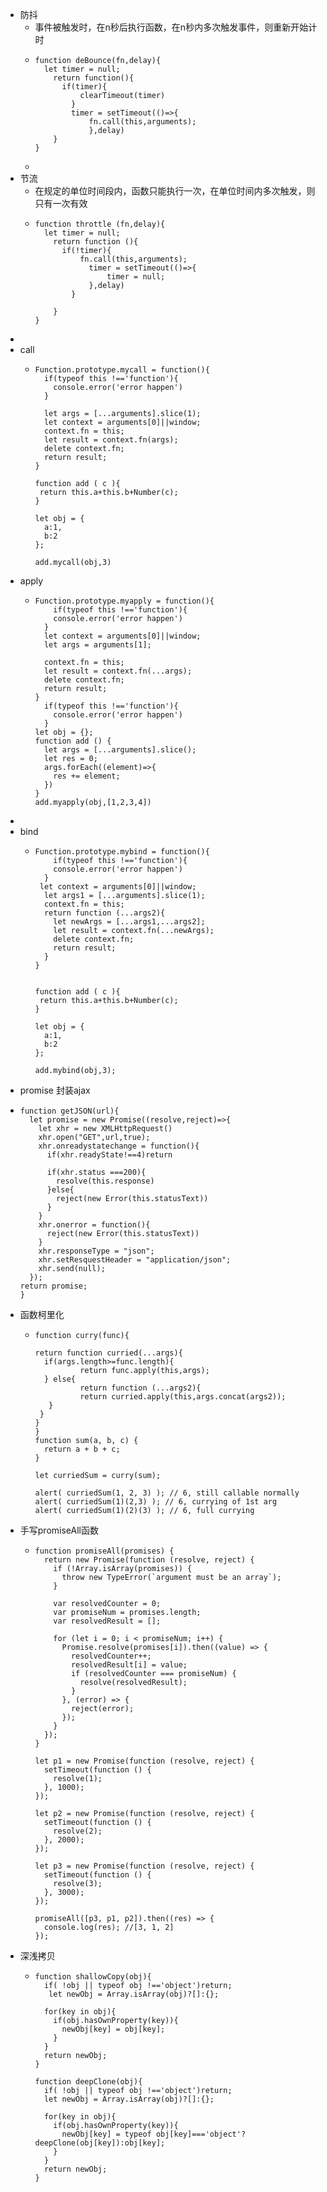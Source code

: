 - 防抖
	- 事件被触发时，在n秒后执行函数，在n秒内多次触发事件，则重新开始计时
	- ```
	  function deBounce(fn,delay){
	  	let timer = null;
	      return function(){
	      	if(timer){
	          	clearTimeout(timer)
	          }    	
	          timer = setTimeout(()=>{
	              fn.call(this,arguments);
	              },delay)
	      }
	  }
	  ```
	-
- 节流
	- 在规定的单位时间段内，函数只能执行一次，在单位时间内多次触发，则只有一次有效
	- ```
	  function throttle (fn,delay){
	  	let timer = null;
	      return function (){
	      	if(!timer){
	          	fn.call(this,arguments);
	              timer = setTimeout(()=>{
	                  timer = null;
	              },delay)
	          }
	      	
	      }
	  }
	  ```
-
- call
	- ```
	  Function.prototype.mycall = function(){
	    if(typeof this !=='function'){
	      console.error('error happen')
	    }
	    
	    let args = [...arguments].slice(1);
	    let context = arguments[0]||window;
	    context.fn = this;
	    let result = context.fn(args);
	    delete context.fn;
	    return result;
	  }
	  
	  function add ( c ){
	   return this.a+this.b+Number(c); 
	  }
	  
	  let obj = {
	    a:1,
	    b:2
	  };
	  
	  add.mycall(obj,3)
	  ```
- apply
	- ```
	  Function.prototype.myapply = function(){
	      if(typeof this !=='function'){
	      console.error('error happen')
	    }
	    let context = arguments[0]||window;
	    let args = arguments[1];
	  
	    context.fn = this;
	    let result = context.fn(...args);
	    delete context.fn;
	    return result;
	  }
	    if(typeof this !=='function'){
	      console.error('error happen')
	    }
	  let obj = {};
	  function add () {
	    let args = [...arguments].slice();
	    let res = 0;
	    args.forEach((element)=>{
	      res += element;
	    })
	  }
	  add.myapply(obj,[1,2,3,4])
	  ```
-
- bind
	- ```
	  Function.prototype.mybind = function(){
	      if(typeof this !=='function'){
	      console.error('error happen')
	    }
	   let context = arguments[0]||window;
	    let args1 = [...arguments].slice(1);
	    context.fn = this;
	    return function (...args2){
	      let newArgs = [...args1,...args2];
	      let result = context.fn(...newArgs);
	      delete context.fn;
	      return result;
	    }
	  }
	  
	  
	  function add ( c ){
	   return this.a+this.b+Number(c); 
	  }
	  
	  let obj = {
	    a:1,
	    b:2
	  };
	  
	  add.mybind(obj,3);
	  ```
- promise 封装ajax
- ```
  function getJSON(url){
    let promise = new Promise((resolve,reject)=>{
      let xhr = new XMLHttpRequest()
      xhr.open("GET",url,true);
      xhr.onreadystatechange = function(){
        if(xhr.readyState!==4)return
  
        if(xhr.status ===200){
          resolve(this.response)
        }else{
          reject(new Error(this.statusText))
        }
      }
      xhr.onerror = function(){
        reject(new Error(this.statusText))
      }
      xhr.responseType = "json";
      xhr.setResquestHeader = "application/json";
      xhr.send(null);
    });
  return promise;
  }
  ```
- 函数柯里化
	- ```
	  function curry(func){
	  
	  return function curried(...args){
	   	if(args.length>=func.length){
	     		return func.apply(this,args);
	   	} else{
	    	 	return function (...args2){
	       		return curried.apply(this,args.concat(args2));
	     }
	   }
	  }
	  }
	  function sum(a, b, c) {
	    return a + b + c;
	  }
	  
	  let curriedSum = curry(sum);
	  
	  alert( curriedSum(1, 2, 3) ); // 6, still callable normally
	  alert( curriedSum(1)(2,3) ); // 6, currying of 1st arg
	  alert( curriedSum(1)(2)(3) ); // 6, full currying
	  ```
- 手写promiseAll函数
	- ```
	  function promiseAll(promises) {
	    return new Promise(function (resolve, reject) {
	      if (!Array.isArray(promises)) {
	        throw new TypeError(`argument must be an array`);
	      }
	  
	      var resolvedCounter = 0;
	      var promiseNum = promises.length;
	      var resolvedResult = [];
	  
	      for (let i = 0; i < promiseNum; i++) {
	        Promise.resolve(promises[i]).then((value) => {
	          resolvedCounter++;
	          resolvedResult[i] = value;
	          if (resolvedCounter === promiseNum) {
	            resolve(resolvedResult);
	          }
	        }, (error) => {
	          reject(error);
	        });
	      }
	    });
	  }
	  
	  let p1 = new Promise(function (resolve, reject) {
	    setTimeout(function () {
	      resolve(1);
	    }, 1000);
	  });
	  
	  let p2 = new Promise(function (resolve, reject) {
	    setTimeout(function () {
	      resolve(2);
	    }, 2000);
	  });
	  
	  let p3 = new Promise(function (resolve, reject) {
	    setTimeout(function () {
	      resolve(3);
	    }, 3000);
	  });
	  
	  promiseAll([p3, p1, p2]).then((res) => {
	    console.log(res); //[3, 1, 2]
	  });
	  
	  ```
- 深浅拷贝
	- ```
	  function shallowCopy(obj){
	    if( !obj || typeof obj !=='object')return;
	     let newObj = Array.isArray(obj)?[]:{};
	  
	    for(key in obj){
	      if(obj.hasOwnProperty(key)){
	        newObj[key] = obj[key];
	      }
	    }
	    return newObj;
	  }
	  
	  function deepClone(obj){
	    if( !obj || typeof obj !=='object')return;
	    let newObj = Array.isArray(obj)?[]:{};
	  
	    for(key in obj){
	      if(obj.hasOwnProperty(key)){
	        newObj[key] = typeof obj[key]==='object'?deepClone(obj[key]):obj[key];
	      }
	    }
	    return newObj;
	  }
	  ```